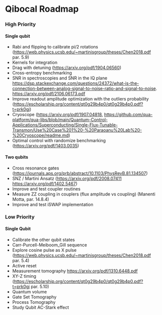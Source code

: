 # Qibocal Roadmap

### High Priority
#### Single qubit

- Rabi and flipping to calibrate pi/2 rotations (https://web.physics.ucsb.edu/~martinisgroup/theses/Chen2018.pdf par. 5.9)
- Kernels for integration
- Drag with detuning  (https://arxiv.org/pdf/1904.06560)
- Cross-entropy benchmarking
- SNR in spectroscopies and SNR in the IQ plane
  https://dsp.stackexchange.com/questions/24372/what-is-the-connection-between-analog-signal-to-noise-ratio-and-signal-to-noise.
  https://arxiv.org/pdf/2106.06173.pdf
- Improve readout amplitude optimization with the outliers probability
(https://escholarship.org/content/qt0g29b4p0/qt0g29b4p0.pdf?t=prk0gj)
- Cryoscope (https://arxiv.org/pdf/1907.04818, https://github.com/qua-platform/qua-libs/blob/main/Quantum-Control-Applications/Superconducting/Single-Flux-Tunable-Transmon/Use%20Case%201%20-%20Paraoanu%20Lab%20-%20Cryoscope/readme.md)
- Optimal control with randomize benchmarking (https://arxiv.org/pdf/1403.0035)

#### Two qubits

- Cross resonance gates (https://journals.aps.org/prb/abstract/10.1103/PhysRevB.81.134507)
- SNZ / Martini Ansatz (https://arxiv.org/pdf/2008.07411 https://arxiv.org/pdf/1402.5467)
- Improve and test coupler routines
- Measure ZZ coupling in couplers (flux amplitude vs coupling) (Manenti Motta, par. 14.8.4)
- Improve and test iSWAP implementation

### Low Priority
#### Single Qubit

- Calibrate the other qubit states
- Carr-Purcell-Meiboom_Gill sequence
- Explore cosine pulse as X pulse (https://web.physics.ucsb.edu/~martinisgroup/theses/Chen2018.pdf par. 5.4)
- Active reset
- Measurement tomography https://arxiv.org/pdf/1310.6448.pdf
- XY-Z timing
(https://escholarship.org/content/qt0g29b4p0/qt0g29b4p0.pdf?t=prk0gj par. 5.10)
- Quantum volume
- Gate Set Tomography
- Process Tomography
- Study Qubit AC-Stark effect
